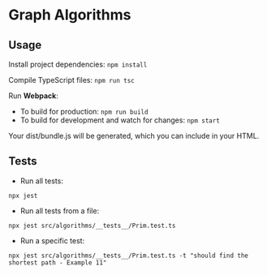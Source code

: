 # Graph Algorithms

## Usage

Install project dependencies: `npm install`

Compile TypeScript files: `npm run tsc`

Run **Webpack**:

* To build for production: `npm run build`
* To build for development and watch for changes: `npm start`

Your dist/bundle.js will be generated, which you can include in your HTML.


## Tests

* Run all tests:

`npx jest`

* Run all tests from a file:

`npx jest src/algorithms/__tests__/Prim.test.ts`

* Run a specific test:

`npx jest src/algorithms/__tests__/Prim.test.ts -t "should find the shortest path - Example 11"`
